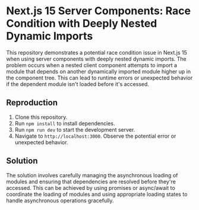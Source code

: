 # Next.js 15 Server Components: Race Condition with Deeply Nested Dynamic Imports

This repository demonstrates a potential race condition issue in Next.js 15 when using server components with deeply nested dynamic imports. The problem occurs when a nested client component attempts to import a module that depends on another dynamically imported module higher up in the component tree. This can lead to runtime errors or unexpected behavior if the dependent module isn't loaded before it's accessed.

## Reproduction

1. Clone this repository.
2. Run `npm install` to install dependencies.
3. Run `npm run dev` to start the development server.
4. Navigate to `http://localhost:3000`.  Observe the potential error or unexpected behavior.

## Solution

The solution involves carefully managing the asynchronous loading of modules and ensuring that dependencies are resolved before they're accessed.  This can be achieved by using promises or async/await to coordinate the loading of modules and using appropriate loading states to handle asynchronous operations gracefully.